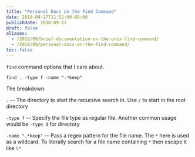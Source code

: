 ```yaml
---
title: "Personal Docs on the Find Command"
date: 2018-09-17T11:52:00-05:00
publishdate: 2018-09-17
draft: false
aliases:
  - /2018/09/brief-documentation-on-the-unix-find-command/
  - /2018/09/personal-docs-on-the-find-command/
toc: false
---
```


`find` command options that I care about.

<!--more-->

```
find . -type f -name ".*keep"
```

The breakdown:

`.` -- The directory to start the recursive search in. Use `/` to start in the root directory

`-type f` -- Specify the file type as regular file. Another common usage would be `-type d` for directory

`-name ".*keep"` -- Pass a regex pattern for the file name. The `*` here is used as a wildcard. To literally search for a file name containing `*` then escape it like `\*` 
